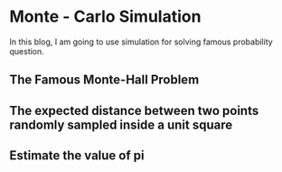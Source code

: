 # Monte - Carlo Simulation

In this blog, I am going to use simulation for solving famous probability question.

## The Famous Monte-Hall Problem

## The expected distance between two points randomly sampled inside a unit square

## Estimate the value of pi

## 



